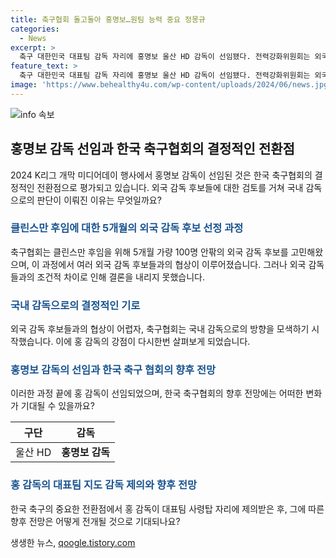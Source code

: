 ```yaml
---
title: 축구협회 돌고돌아 홍명보…원팀 능력 중요 정몽규
categories:
  - News
excerpt: >
  축구 대한민국 대표팀 감독 자리에 홍명보 울산 HD 감독이 선임됐다. 전력강화위원회는 외국인 후보를 검토했으나 국내 축구 감독으로 결정. 홍 감독은 300억원 대출, 외국인 감독 후보들과의 협상 실패 등을 겪고 선임됐다. 축구협회는 대표팀을 이끌 능력을 중시하고, 홍 감독은 한국 축구를 이끌 역량을 지닌 지도자로 평가받는다.
feature_text: >
  축구 대한민국 대표팀 감독 자리에 홍명보 울산 HD 감독이 선임됐다. 전력강화위원회는 외국인 후보를 검토했으나 국내 축구 감독으로 결정. 홍 감독은 300억원 대출, 외국인 감독 후보들과의 협상 실패 등을 겪고 선임됐다. 축구협회는 대표팀을 이끌 능력을 중시하고, 홍 감독은 한국 축구를 이끌 역량을 지닌 지도자로 평가받는다.
image: 'https://www.behealthy4u.com/wp-content/uploads/2024/06/news.jpg'
---
```


<p><img src="https://www.behealthy4u.com/wp-content/uploads/2024/06/news.jpg" alt="info 속보" /></p>

<h2 data-ke-size="size26">홍명보 감독 선임과 한국 축구협회의 결정적인 전환점</h2>

<p data-ke-size="size16">2024 K리그 개막 미디어데이 행사에서 홍명보 감독이 선임된 것은 한국 축구협회의 결정적인 전환점으로 평가되고 있습니다. 외국 감독 후보들에 대한 검토를 거쳐 국내 감독으로의 판단이 이뤄진 이유는 무엇일까요?</p>

<h3><b><span style="color: #1a5490;">클린스만 후임에 대한 5개월의 외국 감독 후보 선정 과정</span></b></h3>

<p data-ke-size="size16">축구협회는 클린스만 후임을 위해 5개월 가량 100명 안팎의 외국 감독 후보를 고민해왔으며, 이 과정에서 여러 외국 감독 후보들과의 협상이 이루어졌습니다. 그러나 외국 감독들과의 조건적 차이로 인해 결론을 내리지 못했습니다.</p>

<h3><b><span style="color: #1a5490;">국내 감독으로의 결정적인 기로</span></b></h3>

<p data-ke-size="size16">외국 감독 후보들과의 협상이 어렵자, 축구협회는 국내 감독으로의 방향을 모색하기 시작했습니다. 이에 홍 감독의 강점이 다시한번 살펴보게 되었습니다.</p>

<h3><b><span style="color: #1a5490;">홍명보 감독의 선임과 한국 축구 협회의 향후 전망</span></b></h3>

<p data-ke-size="size16">이러한 과정 끝에 홍 감독이 선임되었으며, 한국 축구협회의 향후 전망에는 어떠한 변화가 기대될 수 있을까요?</p>

<table>
    <thead>
        <tr>
            <th style="text-align: center;">구단</th>
            <th style="text-align: center;">감독</th>
        </tr>
    </thead>
    <tbody>
        <tr>
            <td style="text-align: center;">울산 HD</td>
            <td style="text-align: center;"><b>홍명보 감독</b></td>
        </tr>
    </tbody>
</table>

<h3><b><span style="color: #1a5490;">홍 감독의 대표팀 지도 감독 제의와 향후 전망</span></b></h3>

<p data-ke-size="size16">한국 축구의 중요한 전환점에서 홍 감독이 대표팀 사령탑 자리에 제의받은 후, 그에 따른 향후 전망은 어떻게 전개될 것으로 기대되나요?</p>
생생한 뉴스, <a href="https://qoogle.tistory.com" rel="dofollow">qoogle.tistory.com</a>


